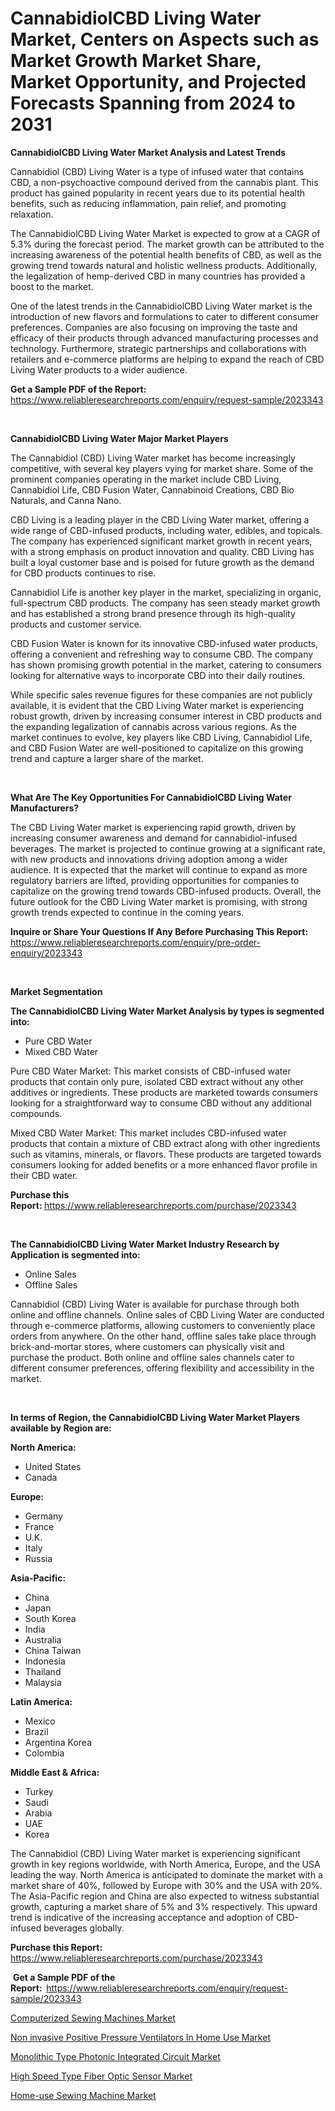 <p><h1>CannabidiolCBD Living Water Market, Centers on Aspects such as Market Growth Market Share, Market Opportunity, and Projected Forecasts Spanning from 2024 to 2031</h1></p><p><strong>CannabidiolCBD Living Water Market Analysis and Latest Trends</strong></p>
<p><p>Cannabidiol (CBD) Living Water is a type of infused water that contains CBD, a non-psychoactive compound derived from the cannabis plant. This product has gained popularity in recent years due to its potential health benefits, such as reducing inflammation, pain relief, and promoting relaxation.</p><p>The CannabidiolCBD Living Water Market is expected to grow at a CAGR of 5.3% during the forecast period. The market growth can be attributed to the increasing awareness of the potential health benefits of CBD, as well as the growing trend towards natural and holistic wellness products. Additionally, the legalization of hemp-derived CBD in many countries has provided a boost to the market.</p><p>One of the latest trends in the CannabidiolCBD Living Water market is the introduction of new flavors and formulations to cater to different consumer preferences. Companies are also focusing on improving the taste and efficacy of their products through advanced manufacturing processes and technology. Furthermore, strategic partnerships and collaborations with retailers and e-commerce platforms are helping to expand the reach of CBD Living Water products to a wider audience.</p></p>
<p><strong>Get a Sample PDF of the Report:&nbsp;</strong> <a href="https://www.reliableresearchreports.com/enquiry/request-sample/2023343">https://www.reliableresearchreports.com/enquiry/request-sample/2023343</a></p>
<p>&nbsp;</p>
<p><strong>CannabidiolCBD Living Water Major Market Players</strong></p>
<p><p>The Cannabidiol (CBD) Living Water market has become increasingly competitive, with several key players vying for market share. Some of the prominent companies operating in the market include CBD Living, Cannabidiol Life, CBD Fusion Water, Cannabinoid Creations, CBD Bio Naturals, and Canna Nano.</p><p>CBD Living is a leading player in the CBD Living Water market, offering a wide range of CBD-infused products, including water, edibles, and topicals. The company has experienced significant market growth in recent years, with a strong emphasis on product innovation and quality. CBD Living has built a loyal customer base and is poised for future growth as the demand for CBD products continues to rise.</p><p>Cannabidiol Life is another key player in the market, specializing in organic, full-spectrum CBD products. The company has seen steady market growth and has established a strong brand presence through its high-quality products and customer service.</p><p>CBD Fusion Water is known for its innovative CBD-infused water products, offering a convenient and refreshing way to consume CBD. The company has shown promising growth potential in the market, catering to consumers looking for alternative ways to incorporate CBD into their daily routines.</p><p>While specific sales revenue figures for these companies are not publicly available, it is evident that the CBD Living Water market is experiencing robust growth, driven by increasing consumer interest in CBD products and the expanding legalization of cannabis across various regions. As the market continues to evolve, key players like CBD Living, Cannabidiol Life, and CBD Fusion Water are well-positioned to capitalize on this growing trend and capture a larger share of the market.</p></p>
<p>&nbsp;</p>
<p><strong>What Are The Key Opportunities For CannabidiolCBD Living Water Manufacturers?</strong></p>
<p><p>The CBD Living Water market is experiencing rapid growth, driven by increasing consumer awareness and demand for cannabidiol-infused beverages. The market is projected to continue growing at a significant rate, with new products and innovations driving adoption among a wider audience. It is expected that the market will continue to expand as more regulatory barriers are lifted, providing opportunities for companies to capitalize on the growing trend towards CBD-infused products. Overall, the future outlook for the CBD Living Water market is promising, with strong growth trends expected to continue in the coming years.</p></p>
<p><strong>Inquire or Share Your Questions If Any Before Purchasing This Report:</strong> <a href="https://www.reliableresearchreports.com/enquiry/pre-order-enquiry/2023343">https://www.reliableresearchreports.com/enquiry/pre-order-enquiry/2023343</a></p>
<p>&nbsp;</p>
<p><strong>Market Segmentation</strong></p>
<p><strong>The CannabidiolCBD Living Water Market Analysis by types is segmented into:</strong></p>
<p><ul><li>Pure CBD Water</li><li>Mixed CBD Water</li></ul></p>
<p><p>Pure CBD Water Market: This market consists of CBD-infused water products that contain only pure, isolated CBD extract without any other additives or ingredients. These products are marketed towards consumers looking for a straightforward way to consume CBD without any additional compounds.</p><p>Mixed CBD Water Market: This market includes CBD-infused water products that contain a mixture of CBD extract along with other ingredients such as vitamins, minerals, or flavors. These products are targeted towards consumers looking for added benefits or a more enhanced flavor profile in their CBD water.</p></p>
<p><strong>Purchase this Report:&nbsp;</strong><a href="https://www.reliableresearchreports.com/purchase/2023343">https://www.reliableresearchreports.com/purchase/2023343</a></p>
<p>&nbsp;</p>
<p><strong>The CannabidiolCBD Living Water Market Industry Research by Application is segmented into:</strong></p>
<p><ul><li>Online Sales</li><li>Offline Sales</li></ul></p>
<p><p>Cannabidiol (CBD) Living Water is available for purchase through both online and offline channels. Online sales of CBD Living Water are conducted through e-commerce platforms, allowing customers to conveniently place orders from anywhere. On the other hand, offline sales take place through brick-and-mortar stores, where customers can physically visit and purchase the product. Both online and offline sales channels cater to different consumer preferences, offering flexibility and accessibility in the market.</p></p>
<p>&nbsp;</p>
<p><strong>In terms of Region, the CannabidiolCBD Living Water Market Players available by Region are:</strong></p>
<p>
    <p> <strong> North America: </strong>
        <ul>
            <li>United States</li>
            <li>Canada</li>
        </ul>
        </p> 
    <p> <strong> Europe: </strong>
        <ul>
            <li>Germany</li>
            <li>France</li>
            <li>U.K.</li>
            <li>Italy</li>
            <li>Russia</li>
        </ul>
        </p> 
    <p> <strong> Asia-Pacific: </strong>
        <ul>
            <li>China</li>
            <li>Japan</li>
            <li>South Korea</li>
            <li>India</li>
            <li>Australia</li>
            <li>China Taiwan</li>
            <li>Indonesia</li>
            <li>Thailand</li>
            <li>Malaysia</li>
        </ul>
        </p> 
    <p> <strong> Latin America: </strong>
        <ul>
            <li>Mexico</li>
            <li>Brazil</li>
            <li>Argentina Korea</li>
            <li>Colombia</li>
        </ul>
        </p> 
    <p> <strong> Middle East & Africa: </strong>
        <ul>
            <li>Turkey</li>
            <li>Saudi</li>
            <li>Arabia</li>
            <li>UAE</li>
            <li>Korea</li>
        </ul>
    </p>
    </p>
<p><p>The Cannabidiol (CBD) Living Water market is experiencing significant growth in key regions worldwide, with North America, Europe, and the USA leading the way. North America is anticipated to dominate the market with a market share of 40%, followed by Europe with 30% and the USA with 20%. The Asia-Pacific region and China are also expected to witness substantial growth, capturing a market share of 5% and 3% respectively. This upward trend is indicative of the increasing acceptance and adoption of CBD-infused beverages globally.</p></p>
<p><strong>Purchase this Report: </strong><a href="https://www.reliableresearchreports.com/purchase/2023343">https://www.reliableresearchreports.com/purchase/2023343</a></p>
<p>&nbsp;<strong>Get a Sample PDF of the Report:&nbsp;&nbsp;</strong><a href="https://www.reliableresearchreports.com/enquiry/request-sample/2023343">https://www.reliableresearchreports.com/enquiry/request-sample/2023343</a></p>
<p><strong></strong></p>
<p><p><a href="https://gentle-editor-9db.notion.site/Computerized-Sewing-Machines-Market-Size-Global-Industry-Overview-Market-Segmentation-and-Forecast-d61d2a6dc17d47bd8ad9058b3acbdc95">Computerized Sewing Machines Market</a></p><p><a href="https://github.com/kathiaseamanalvaradovlprc2h/Market-Research-Report-List-1/blob/main/non-invasive-positive-pressure-ventilators-in-home-use-market.md">Non invasive Positive Pressure Ventilators In Home Use Market</a></p><p><a href="https://view.publitas.com/reportprime-1/monolithic-type-photonic-integrated-circuit-market-growth-market-trends-covid-19-impact-and-forecasts-for-period-from-2024-2031/">Monolithic Type Photonic Integrated Circuit Market</a></p><p><a href="https://view.publitas.com/reportprime-1/high-speed-type-fiber-optic-sensor-market-size-market-share-and-global-market-analysis-report-2024-2031/">High Speed Type Fiber Optic Sensor Market</a></p><p><a href="https://frill-swim-3cd.notion.site/Home-use-Sewing-Machine-Market-Size-Growth-and-Forecast-from-2024-2031-ca40b93fc9b1429f93ebe38f9278af01">Home-use Sewing Machine Market</a></p></p>